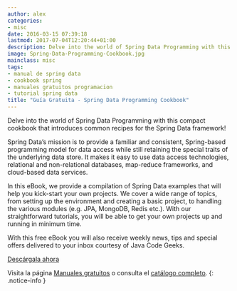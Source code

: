 ```yaml
---
author: alex
categories:
- misc
date: 2016-03-15 07:39:18
lastmod: 2017-07-04T12:20:44+01:00
description: Delve into the world of Spring Data Programming with this compact cookbook that introduces common recipes for the Spring Data framework!
image: Spring-Data-Programming-Cookbook.jpg
mainclass: misc
tags:
- manual de spring data
- cookbook spring
- manuales gratuitos programacion
- tutorial spring data
title: "Guía Gratuita - Spring Data Programming Cookbook"
---
```


<figure>
<a href="http://elbauldelprogramador.tradepub.com/c/pubRD.mpl?sr=oc&_t=oc:&qf=w_java22&ch=ocsoc"><amp-img sizes="(min-width: 1200px) 1200px, 100vw" on="tap:lightbox1" role="button" tabindex="0" layout="responsive" src="/img/Spring-Data-Programming-Cookbook.jpg" title="Guía Gratuita - Spring Data Programming Cookbook" alt="Guía Gratuita - Spring Data Programming Cookbook" width="1200px" height="630px" /></a>
</figure>

Delve into the world of Spring Data Programming with this compact cookbook that introduces common recipes for the Spring Data framework!

Spring Data’s mission is to provide a familiar and consistent, Spring-based programming model for data access while still retaining the special traits of the underlying data store. It makes it easy to use data access technologies, relational and non-relational databases, map-reduce frameworks, and cloud-based data services.

In this eBook, we provide a compilation of Spring Data examples that will help you kick-start your own projects. We cover a wide range of topics, from setting up the environment and creating a basic project, to handling the various modules (e.g. JPA, MongoDB, Redis etc.). With our straightforward tutorials, you will be able to get your own projects up and running in minimum time.

<!--more--><!--ad-->

With this free eBook you will also receive weekly news, tips and special offers delivered to your inbox courtesy of Java Code Geeks.

<div class="button-post">
<a href="http://elbauldelprogramador.tradepub.com/c/pubRD.mpl?sr=oc&_t=oc:&qf=w_java22&ch=ocsoc" target="_blank">Descárgala ahora</a>
</div>

Visita la página [Manuales gratuitos][1] o consulta el [catálogo completo][2].
{: .notice-info }

[1]: https://elbauldelprogramador.com/manuales-gratuitos/
[2]: http://elbauldelprogramador.tradepub.com/category/information-technology/1207/ "Catálogo completo de Guías gratuítas "

